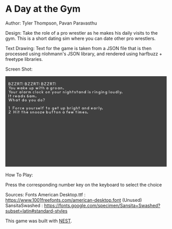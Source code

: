 # A Day at the Gym

Author: Tyler Thompson, Pavan Paravasthu

Design: Take the role of a pro wrestler as he makes his daily visits to the gym. This is a short dating sim where you can date other pro wrestlers.

Text Drawing: Text for the game is taken from a JSON file that is then processed using nlohmann's JSON library, and rendered using harfbuzz + freetype libraries.

Screen Shot:

![Screen Shot](screenshot.png)

How To Play:

Press the corresponding number key on the keyboard to select the choice

Sources: Fonts
American Desktop.ttf : https://www.1001freefonts.com/american-desktop.font
(Unused) SansitaSwashed : https://fonts.google.com/specimen/Sansita+Swashed?subset=latin#standard-styles

This game was built with [NEST](NEST.md).

